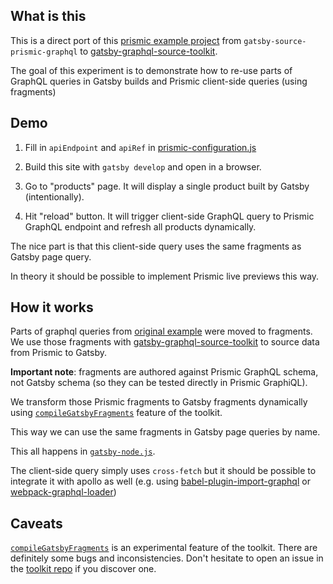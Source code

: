 ## What is this
This is a direct port of this [prismic example project][1] from `gatsby-source-prismic-graphql` to
[gatsby-graphql-source-toolkit][2].

The goal of this experiment is to demonstrate how to re-use parts of GraphQL
queries in Gatsby builds and Prismic client-side queries (using fragments)

## Demo

1. Fill in `apiEndpoint` and `apiRef` in [prismic-configuration.js](./prismic-configuration.js)

2. Build this site with `gatsby develop` and open in a browser. 

3. Go to "products" page. It will display a single product built by Gatsby (intentionally).

4. Hit "reload" button. It will trigger client-side GraphQL query to Prismic GraphQL endpoint and
   refresh all products dynamically.

The nice part is that this client-side query uses the same fragments as Gatsby
page query.

In theory it should be possible to implement Prismic live previews this way.

## How it works

Parts of graphql queries from [original example][1] were moved to fragments.
We use those fragments with [gatsby-graphql-source-toolkit][2] to source data from Prismic to Gatsby.

**Important note**: fragments are authored against Prismic GraphQL schema,
not Gatsby schema (so they can be tested directly in Prismic GraphiQL).

We transform those Prismic fragments to Gatsby fragments dynamically using
[`compileGatsbyFragments`][3] feature of the toolkit.

This way we can use the same fragments in Gatsby page queries by name.

This all happens in [`gatsby-node.js`](./gatsby-node.js).

The client-side query simply uses `cross-fetch` but it should be possible to
integrate it with apollo as well (e.g. using [babel-plugin-import-graphql][4] or [webpack-graphql-loader][5]) 

## Caveats

[`compileGatsbyFragments`][3] is an experimental feature of the toolkit.
There are definitely some bugs and inconsistencies. Don't hesitate to open 
an issue in the [toolkit repo][2] if you discover one.

[1]: https://github.com/prismicio/prismic-gatsby-coffee-sample
[2]: https://github.com/gatsbyjs/gatsby-graphql-toolkit
[3]: https://github.com/gatsbyjs/gatsby-graphql-toolkit#compilegatsbyfragments
[4]: https://github.com/detrohutt/babel-plugin-import-graphql
[5]: https://www.npmjs.com/package/webpack-graphql-loader
